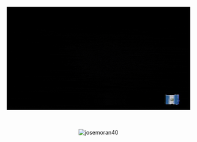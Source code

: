 <p align="center">
  <img width="480" height="270" src="https://github.com/josemoran40/josemoran40/blob/main/personal.gif">
</p>



<p>&nbsp;<center><img align="center" src="https://github-readme-stats.vercel.app/api?username=josemoran40&show_icons=true&locale=en" alt="josemoran40" /></center></p>
<!--
**josemoran40/josemoran40** is a ✨ _special_ ✨ repository because its `README.md` (this file) appears on your GitHub profile.

Here are some ideas to get you started:

- 🔭 I’m currently working on ...
- 🌱 I’m currently learning ...
- 👯 I’m looking to collaborate on ...
- 🤔 I’m looking for help with ...
- 💬 Ask me about ...
- 📫 How to reach me: ...
- 😄 Pronouns: ...
- ⚡ Fun fact: ...
-->
